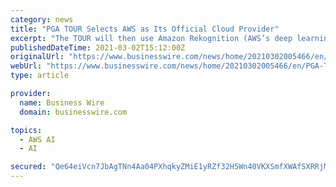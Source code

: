 ```yaml
---
category: news
title: "PGA TOUR Selects AWS as Its Official Cloud Provider"
excerpt: "The TOUR will then use Amazon Rekognition (AWS’s deep learning service that makes it easy to add image and video analysis to applications) to automatically tag content with specific metadata ..."
publishedDateTime: 2021-03-02T15:12:00Z
originalUrl: "https://www.businesswire.com/news/home/20210302005466/en/PGA-TOUR-Selects-AWS-as-Its-Official-Cloud-Provider"
webUrl: "https://www.businesswire.com/news/home/20210302005466/en/PGA-TOUR-Selects-AWS-as-Its-Official-Cloud-Provider"
type: article

provider:
  name: Business Wire
  domain: businesswire.com

topics:
  - AWS AI
  - AI

secured: "Qe64eiVcn7JbAgTNn4Aa04PXhqkyZMiE1yRZf32H5Wn40VKXSmfXWAfSXRRjMK18RZWOo8gLEVBbHNilehJbQFrmn5uH8Rv9dr8VW6qqYWC38y48XdOxGZcWTS7eksJezDfxSoj3+WnYnyXwE4nl6RPePFQwgZEtULhC5THFd0mP+miUr+7g3wDOaPWAkM9xPm/6RJlKFVfGjd4MvnxDBEQftvIz+W7651fsByhwQyHNE2I4R+9REg0ss2eACV/9/yXt2rnishVWZ3JwYV63qwOpoP129BWv+6EtU8Mc8oluTGRYj0svrLmqkGYrLnmincdBe+b31vvhadTUsikTp4z74OJ/pj7kAFCZOvZmnFM=;CniKUd01KRmHwCMkzWmvAA=="
---
```


